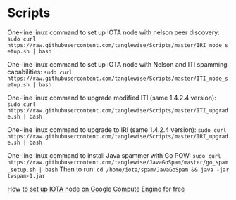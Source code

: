 # Scripts

One-line linux command to set up IOTA node with nelson peer discovery:
`sudo curl https://raw.githubusercontent.com/tanglewise/Scripts/master/IRI_node_setup.sh | bash`

One-line linux command to set up IOTA node with Nelson and ITI spamming capabilities:
`sudo curl https://raw.githubusercontent.com/tanglewise/Scripts/master/ITI_node_setup.sh | bash`

One-line linux command to upgrade modified ITI (same 1.4.2.4 version):
`sudo curl https://raw.githubusercontent.com/tanglewise/Scripts/master/ITI_upgrade.sh | bash`

One-line linux command to upgrade to IRI (same 1.4.2.4 version):
`sudo curl https://raw.githubusercontent.com/tanglewise/Scripts/master/IRI_upgrade.sh | bash`

One-line linux command to install Java spammer with Go POW:
`sudo curl https://raw.githubusercontent.com/tanglewise/JavaGoSpam/master/go_spam_setup.sh | bash`
Then to run: `cd /home/iota/spam/JavaGoSpam && java -jar twspam-1.jar`

[How to set up IOTA node on Google Compute Engine for free](https://github.com/tanglewise/Tutorials/blob/master/google_compute_node_setup.md)
